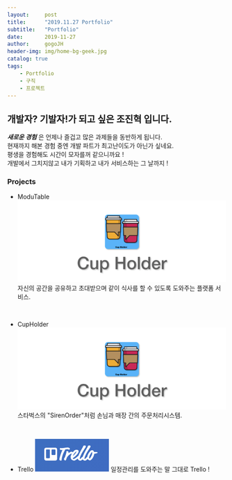 ```yaml
---
layout:     post
title:      "2019.11.27 Portfolio"
subtitle:   "Portfolio"
date:       2019-11-27
author:     gogoJH
header-img: img/home-bg-geek.jpg
catalog: true
tags:
    - Portfolio
    - 구직
    - 프로젝트
---
```

## 개발자? 기발자!가 되고 싶은 조진혁 입니다.
***새로운 경험*** 은 언제나 즐겁고 많은 과제들을 동반하게 됩니다.<br>
현재까지 해본 경험 중엔 개발 파트가 최고난이도가 아닌가 싶네요.<br> 
평생을 경험해도 시간이 모자를꺼 같으니까요 !<br>
개발에서 그치지않고 내가 기획하고 내가 서비스하는 그 날까지 !

### Projects
<p>

* ModuTable
	[![4주 프로젝트](/img/cupholder.png)](https://gogojh.github.io/2019/06/25/4%EC%A3%BC-%ED%94%84%EB%A1%9C%EC%A0%9D%ED%8A%B8-%EC%86%8C%EA%B0%9C/ "4주 프로젝트 Click!")
	자신의 공간을 공유하고 초대받으며 같이 식사를 할 수 있도록 
	도와주는 플랫폼 서비스.
	
<br>

* CupHolder
	[![2주 프로젝트](/img/cupholder.png)](https://gogojh.github.io/2019/05/20/2%EC%A3%BC-%ED%94%84%EB%A1%9C%EC%A0%9D%ED%8A%B8-%EC%86%8C%EA%B0%9C/ "2주 프로젝트 Click!")
	스타벅스의 "SirenOrder"처럼 손님과 매장 간의 주문처리시스템.
	
	<br>
	
* Trello
	[![ToyProject](/img/Trello.png)](https://gogojh.github.io/2019/11/25/Trello-%EC%86%8C%EA%B0%9C/ "Trello 프로젝트 Click!")
	일정관리를 도와주는 말 그대로 Trello !


<!--stackedit_data:
eyJoaXN0b3J5IjpbLTE1NzUwNzgwMDEsLTE1NzIyODE5MzksMj
A2NzU0NDU1NSwxMjA3MzgwMDE5LC0xODg4Mzc0NzI1LC0xMDg3
NDYyNjI3LDE3ODU0NTQwMzUsLTUwMjgzNzQ1Nyw5MjU5NDA4Nj
QsMTk5MjQzOTk4NF19
-->